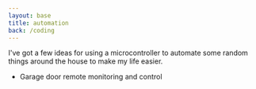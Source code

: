 ```yaml
---
layout: base
title: automation
back: /coding
---
```

I've got a few ideas for using a microcontroller to automate some random things around the house to make my life easier.

  * Garage door remote monitoring and control

